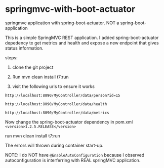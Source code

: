 # springmvc-with-boot-actuator
springmvc application with spring-boot-actuator. NOT a spring-boot-application

This is a simple SpringMVC REST application. I added spring-boot-actuator depedency to get metrics and health and 
expose a new endpoint that gives status information.

steps:

1. clone the git project

2. Run mvn clean install t7:run

3. visit the following urls to ensure it works

`http://localhost:8090/MyController/data/person?id=15`

`http://localhost:8090/MyController/data/health`

`http://localhost:8090/MyController/data/metrics`

Now change the spring-boot-actuator dependency in pom.xml
`<version>1.2.5.RELEASE</version>`

run mvn clean install t7:run

The errors will thrown during container start-up.

NOTE: I do NOT have `@EnableAutoConfiguration` because I observed autoconfiguration is interferring with REAL springMVC application.


